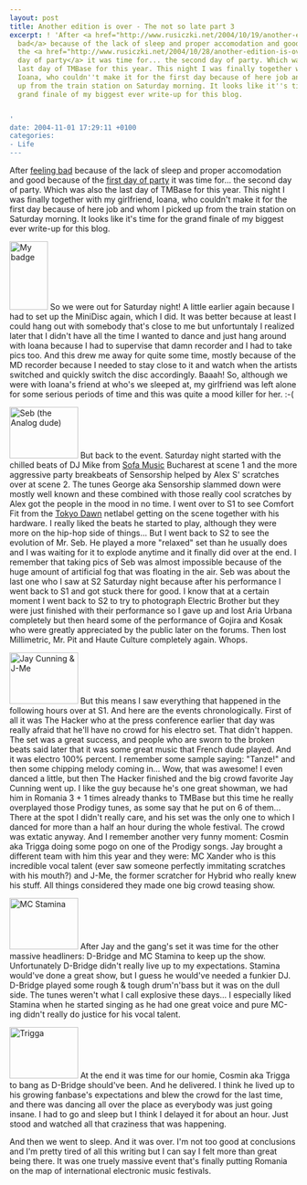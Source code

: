 ```yaml
---
layout: post
title: Another edition is over - The not so late part 3
excerpt: ! 'After <a href="http://www.rusiczki.net/2004/10/19/another-edition-is-over-part-1/">feeling
  bad</a> because of the lack of sleep and proper accomodation and good because of
  the <a href="http://www.rusiczki.net/2004/10/28/another-edition-is-over-the-late-part-2/">first
  day of party</a> it was time for... the second day of party. Which was also the
  last day of TMBase for this year. This night I was finally together with my girlfriend,
  Ioana, who couldn''t make it for the first day because of here job and whom I picked
  up from the train station on Saturday morning. It looks like it''s time for the
  grand finale of my biggest ever write-up for this blog.


'
date: 2004-11-01 17:29:11 +0100
categories:
- Life
---
```

After <a href="http://www.rusiczki.net/2004/10/19/another-edition-is-over-part-1/">feeling bad</a> because of the lack of sleep and proper accomodation and good because of the <a href="http://www.rusiczki.net/2004/10/28/another-edition-is-over-the-late-part-2/">first day of party</a> it was time for... the second day of party. Which was also the last day of TMBase for this year. This night I was finally together with my girlfriend, Ioana, who couldn't make it for the first day because of here job and whom I picked up from the train station on Saturday morning. It looks like it's time for the grand finale of my biggest ever write-up for this blog.

<a id="more"></a><a id="more-333"></a>

<a href="http://www.rusiczki.net/blog/blogpics/tm04base_my_badge.php" onclick="window.open('http://www.rusiczki.net/blog/blogpics/tm04base_my_badge.php','popup','width=361,height=640,scrollbars=no,resizable=no,toolbar=no,directories=no,location=no,menubar=no,status=no,left=0,top=0'); return false"><img src="http://www.rusiczki.net/blog/blogpics/tm04base_my_badge-thumb.jpg" width="67" height="120" border="0" alt="My badge" class="postimage" /></a> So we were out for Saturday night! A little earlier again because I had to set up the MiniDisc again, which I did. It was better because at least I could hang out with somebody that's close to me but unfortuntaly I realized later that I didn't have all the time I wanted to dance and just hang around with Ioana because I had to supervise that damn recorder and I had to take pics too. And this drew me away for quite some time, mostly because of the MD recorder because I needed to stay close to it and watch when the artists switched and quickly switch the disc accordingly. Baaah! So, although we were with Ioana's friend at who's we sleeped at, my girlfriend was left alone for some serious periods of time and this was quite a mood killer for her. :-(

<a href="http://www.rusiczki.net/blog/blogpics/tm04base_seb.php" onclick="window.open('http://www.rusiczki.net/blog/blogpics/tm04base_seb.php','popup','width=800,height=600,scrollbars=no,resizable=no,toolbar=no,directories=no,location=no,menubar=no,status=no,left=0,top=0'); return false"><img src="http://www.rusiczki.net/blog/blogpics/tm04base_seb-thumb.jpg" width="120" height="90" border="0" alt="Seb (the Analog dude)" class="postimage" /></a> But back to the event. Saturday night started with the chilled beats of DJ Mike from <a href="http://www.imv.ro/sofamusic/home.php">Sofa Music</a> Bucharest at scene 1 and the more aggressive party breakbeats of Sensorship helped by Alex S' scratches over at scene 2. The tunes George aka Sensorship slammed down were mostly well known and these combined with those really cool scratches by Alex got the people in the mood in no time. I went over to S1 to see Comfort Fit from the <a href="http://www.tokyodawnrecords.com">Tokyo Dawn</a> netlabel getting on the scene together with his hardware. I really liked the beats he started to play, although they were more on the hip-hop side of things... But I went back to S2 to see the evolution of Mr. Seb. He played a more "relaxed" set than he usually does and I was waiting for it to explode anytime and it finally did over at the end. I remember that taking pics of Seb was almost impossible because of the huge amount of artificial fog that was floating in the air. Seb was about the last one who I saw at S2 Saturday night because after his performance I went back to S1 and got stuck there for good. I know that at a certain moment I went back to S2 to try to photograph Electric Brother but they were just finished with their performance so I gave up and lost Aria Urbana completely but then heard some of the performance of Gojira and Kosak who were greatly appreciated by the public later on the forums. Then lost Millimetric, Mr. Pit and Haute Culture completely again. Whops.

<a href="http://www.rusiczki.net/blog/blogpics/tm04base_jay_cunning_and_jme.php" onclick="window.open('http://www.rusiczki.net/blog/blogpics/tm04base_jay_cunning_and_jme.php','popup','width=800,height=600,scrollbars=no,resizable=no,toolbar=no,directories=no,location=no,menubar=no,status=no,left=0,top=0'); return false"><img src="http://www.rusiczki.net/blog/blogpics/tm04base_jay_cunning_and_jme-thumb.jpg" width="120" height="90" border="0" alt="Jay Cunning &amp; J-Me" class="postimage" /></a> But this means I saw everything that happened in the following hours over at S1. And here are the events chronologically. First of all it was The Hacker who at the press conference earlier that day was really afraid that he'll have no crowd for his electro set. That didn't happen. The set was a great success, and people who are sworn to the broken beats said later that it was some great music that French dude played. And it was electro 100% percent. I remember some sample saying: "Tanze!" and then some chipping melody coming in... Wow, that was awesome! I even danced a little, but then The Hacker finished and the big crowd favorite Jay Cunning went up. I like the guy because he's one great showman, we had him in Romania 3 + 1 times already thanks to TMBase but this time he really overplayed those Prodigy tunes, as some say that he put on 6 of them... There at the spot I didn't really care, and his set was the only one to which I danced for more than a half an hour during the whole festival. The crowd was extatic anyway. And I remember another very funny moment: Cosmin aka Trigga doing some pogo on one of the Prodigy songs. Jay brought a different team with him this year and they were: MC Xander who is this incredible vocal talent (ever saw someone perfectly immitating scratches with his mouth?) and J-Me, the former scratcher for Hybrid who really knew his stuff. All things considered they made one big crowd teasing show.

<a href="http://www.rusiczki.net/blog/blogpics/tm04base_mc_stamina.php" onclick="window.open('http://www.rusiczki.net/blog/blogpics/tm04base_mc_stamina.php','popup','width=800,height=600,scrollbars=no,resizable=no,toolbar=no,directories=no,location=no,menubar=no,status=no,left=0,top=0'); return false"><img src="http://www.rusiczki.net/blog/blogpics/tm04base_mc_stamina-thumb.jpg" width="120" height="90" border="0" alt="MC Stamina" class="postimage" /></a> After Jay and the gang's set it was time for the other massive headliners: D-Bridge and MC Stamina to keep up the show. Unfortunately D-Bridge didn't really live up to my expectations. Stamina would've done a great show, but I guess he would've needed a funkier DJ. D-Bridge played some rough & tough drum'n'bass but it was on the dull side. The tunes weren't what I call explosive these days... I especially liked Stamina when he started singing as he had one great voice and pure MC-ing didn't really do justice for his vocal talent.

<a href="http://www.rusiczki.net/blog/blogpics/tm04base_trigga.php" onclick="window.open('http://www.rusiczki.net/blog/blogpics/tm04base_trigga.php','popup','width=800,height=600,scrollbars=no,resizable=no,toolbar=no,directories=no,location=no,menubar=no,status=no,left=0,top=0'); return false"><img src="http://www.rusiczki.net/blog/blogpics/tm04base_trigga-thumb.jpg" width="120" height="90" border="0" alt="Trigga" class="postimage" /></a> At the end it was time for our homie, Cosmin aka Trigga to bang as D-Bridge should've been. And he delivered. I think he lived up to his growing fanbase's expectations and blew the crowd for the last time, and there was dancing all over the place as everybody was just going insane. I had to go and sleep but I think I delayed it for about an hour. Just stood and watched all that craziness that was happening.

And then we went to sleep. And it was over. I'm not too good at conclusions and I'm pretty tired of all this writing but I can say I felt more than great being there. It was one truely massive event that's finally putting Romania on the map of international electronic music festivals.
